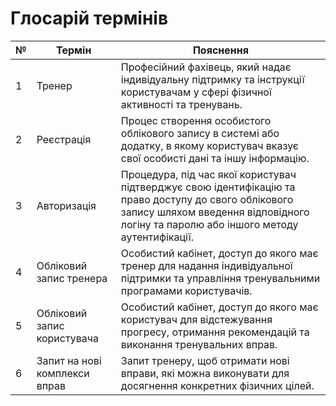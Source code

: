 # Глосарій термінів
|№|Термін|Пояснення|
|-----------|-----------|----------|
|1|Тренер|Професійний фахівець, який надає індивідуальну підтримку та інструкції користувачам у сфері фізичної активності та тренувань.|
|2|Реєстрація|Процес створення особистого облікового запису в системі або додатку, в якому користувач вказує свої особисті дані та іншу інформацію.|
|3|Авторизація|Процедура, під час якої користувач підтверджує свою ідентифікацію та право доступу до свого облікового запису шляхом введення відповідного логіну та паролю або іншого методу аутентифікації.|
|4|Обліковий запис тренера|Особистий кабінет, доступ до якого має тренер для надання індивідуальної підтримки та управління тренувальними програмами користувачів.|
|5|Обліковий запис користувача|Особистий кабінет, доступ до якого має користувач для відстежування прогресу, отримання рекомендацій та виконання тренувальних вправ.|
|6|Запит на нові комплекси вправ|Запит тренеру, щоб отримати нові вправи, які можна виконувати для досягнення конкретних фізичних цілей.|

